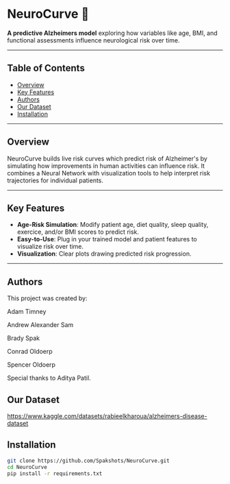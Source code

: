 # NeuroCurve 🧠

**A predictive Alzheimers model** exploring how variables like age, BMI, and functional assessments influence neurological risk over time.

---

## Table of Contents
- [Overview](#overview)
- [Key Features](#key-features)
- [Authors](#authors)
- [Our Dataset](#our-dataset)
- [Installation](#installation)

---

## Overview
NeuroCurve builds live risk curves which predict risk of Alzheimer's by simulating how improvements in human activities can influence risk. It combines a Neural Network with visualization tools to help interpret risk trajectories for individual patients.

---

## Key Features
- **Age-Risk Simulation**: Modify patient age, diet quality, sleep quality, exercice, and/or BMI scores to predict risk.
- **Easy-to-Use**: Plug in your trained model and patient features to visualize risk over time.
- **Visualization**: Clear plots drawing predicted risk progression.

---

## Authors
This project was created by:


Adam Timney

Andrew Alexander Sam

Brady Spak

Conrad Oldoerp

Spencer Oldoerp



Special thanks to Aditya Patil.

## Our Dataset
https://www.kaggle.com/datasets/rabieelkharoua/alzheimers-disease-dataset

## Installation
```bash
git clone https://github.com/Spakshots/NeuroCurve.git
cd NeuroCurve
pip install -r requirements.txt


